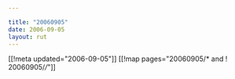 ```yaml
---

title: "20060905"
date: 2006-09-05
layout: rut
---
```


[[!meta updated="2006-09-05"]]
[[!map pages="20060905/* and ! 20060905/*/*"]]
